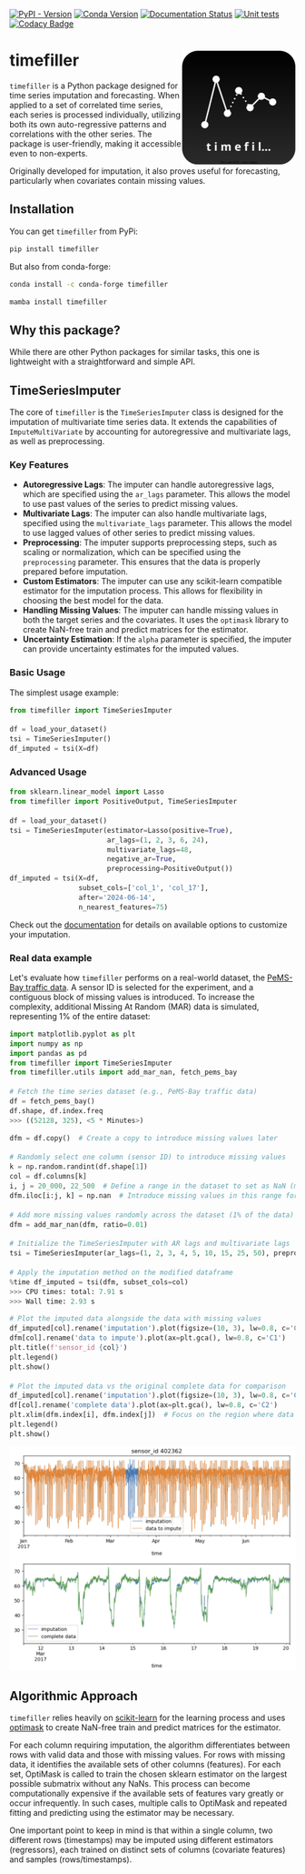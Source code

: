 [![PyPI - Version](https://img.shields.io/pypi/v/timefiller)](https://pypi.org/project/timefiller/)
[![Conda Version](https://img.shields.io/conda/vn/conda-forge/timefiller.svg)](https://anaconda.org/conda-forge/timefiller)
[![Documentation Status](https://readthedocs.org/projects/timefiller/badge/?version=latest)](https://timefiller.readthedocs.io/en/latest/?badge=latest)
[![Unit tests](https://github.com/CyrilJl/timefiller/actions/workflows/pytest.yml/badge.svg)](https://github.com/CyrilJl/timefiller/actions/workflows/pytest.yml)
[![Codacy Badge](https://app.codacy.com/project/badge/Grade/51d0dd39565a410985a6836e7d6bcd0b)](https://app.codacy.com/gh/CyrilJl/TimeFiller/dashboard?utm_source=gh&utm_medium=referral&utm_content=&utm_campaign=Badge_grade)

# <img src="https://raw.githubusercontent.com/CyrilJl/timefiller/main/_static/logo_timefiller.svg" alt="Logo BatchStats" width="200" height="200" align="right"> timefiller

`timefiller` is a Python package designed for time series imputation and forecasting. When applied to a set of correlated time series, each series is processed individually, utilizing both its own auto-regressive patterns and correlations with the other series. The package is user-friendly, making it accessible even to non-experts.

Originally developed for imputation, it also proves useful for forecasting, particularly when covariates contain missing values.

## Installation

You can get ``timefiller`` from PyPi:
```bash
pip install timefiller
```
But also from conda-forge:
```bash
conda install -c conda-forge timefiller
```

```bash
mamba install timefiller
```

## Why this package?

While there are other Python packages for similar tasks, this one is lightweight with a straightforward and simple API.

## TimeSeriesImputer

The core of `timefiller` is the `TimeSeriesImputer` class is designed for the imputation of multivariate time series data. It extends the capabilities of `ImputeMultiVariate` by accounting for autoregressive and multivariate lags, as well as preprocessing.

### Key Features

- **Autoregressive Lags**: The imputer can handle autoregressive lags, which are specified using the `ar_lags` parameter. This allows the model to use past values of the series to predict missing values.
- **Multivariate Lags**: The imputer can also handle multivariate lags, specified using the `multivariate_lags` parameter. This allows the model to use lagged values of other series to predict missing values.
- **Preprocessing**: The imputer supports preprocessing steps, such as scaling or normalization, which can be specified using the `preprocessing` parameter. This ensures that the data is properly prepared before imputation.
- **Custom Estimators**: The imputer can use any scikit-learn compatible estimator for the imputation process. This allows for flexibility in choosing the best model for the data.
- **Handling Missing Values**: The imputer can handle missing values in both the target series and the covariates. It uses the `optimask` library to create NaN-free train and predict matrices for the estimator.
- **Uncertainty Estimation**: If the `alpha` parameter is specified, the imputer can provide uncertainty estimates for the imputed values.

### Basic Usage

The simplest usage example:

```python
from timefiller import TimeSeriesImputer

df = load_your_dataset()
tsi = TimeSeriesImputer()
df_imputed = tsi(X=df)
```

### Advanced Usage

```python
from sklearn.linear_model import Lasso
from timefiller import PositiveOutput, TimeSeriesImputer

df = load_your_dataset()
tsi = TimeSeriesImputer(estimator=Lasso(positive=True),
                        ar_lags=(1, 2, 3, 6, 24),
                        multivariate_lags=48,
                        negative_ar=True,
                        preprocessing=PositiveOutput())
df_imputed = tsi(X=df,
                 subset_cols=['col_1', 'col_17'],
                 after='2024-06-14',
                 n_nearest_features=75)
```

Check out the [documentation](https://timefiller.readthedocs.io/en/latest/index.html) for details on available options to customize your imputation.

### Real data example

Let's evaluate how ``timefiller`` performs on a real-world dataset, the [PeMS-Bay traffic data](https://zenodo.org/records/5724362). A sensor ID is selected for the experiment, and a contiguous block of missing values is introduced. To increase the complexity, additional Missing At Random (MAR) data is simulated, representing 1% of the entire dataset:

```python
import matplotlib.pyplot as plt
import numpy as np
import pandas as pd
from timefiller import TimeSeriesImputer
from timefiller.utils import add_mar_nan, fetch_pems_bay

# Fetch the time series dataset (e.g., PeMS-Bay traffic data)
df = fetch_pems_bay()
df.shape, df.index.freq
>>> ((52128, 325), <5 * Minutes>)
```

```python
dfm = df.copy()  # Create a copy to introduce missing values later

# Randomly select one column (sensor ID) to introduce missing values
k = np.random.randint(df.shape[1])
col = df.columns[k]
i, j = 20_000, 22_500  # Define a range in the dataset to set as NaN (missing values)
dfm.iloc[i:j, k] = np.nan  # Introduce missing values in this range for the selected column

# Add more missing values randomly across the dataset (1% of the data)
dfm = add_mar_nan(dfm, ratio=0.01)

# Initialize the TimeSeriesImputer with AR lags and multivariate lags
tsi = TimeSeriesImputer(ar_lags=(1, 2, 3, 4, 5, 10, 15, 25, 50), preprocessing=PositiveOutput())

# Apply the imputation method on the modified dataframe
%time df_imputed = tsi(dfm, subset_cols=col)
>>> CPU times: total: 7.91 s
>>> Wall time: 2.93 s
```

```python
# Plot the imputed data alongside the data with missing values
df_imputed[col].rename('imputation').plot(figsize=(10, 3), lw=0.8, c='C0')
dfm[col].rename('data to impute').plot(ax=plt.gca(), lw=0.8, c='C1')
plt.title(f'sensor_id {col}')
plt.legend()
plt.show()

# Plot the imputed data vs the original complete data for comparison
df_imputed[col].rename('imputation').plot(figsize=(10, 3), lw=0.8, c='C0')
df[col].rename('complete data').plot(ax=plt.gca(), lw=0.8, c='C2')
plt.xlim(dfm.index[i], dfm.index[j])  # Focus on the region where data was missing
plt.legend()
plt.show()
```

<img src="https://raw.githubusercontent.com/CyrilJl/timefiller/main/_static/result_imputation.png" width="750">

## Algorithmic Approach

`timefiller` relies heavily on [scikit-learn](https://scikit-learn.org/stable/) for the learning process and uses [optimask](https://optimask.readthedocs.io/en/latest/index.html) to create NaN-free train and
predict matrices for the estimator.

For each column requiring imputation, the algorithm differentiates between rows with valid data and those with missing values. For rows with missing data, it identifies the available sets of other columns (features).
For each set, OptiMask is called to train the chosen sklearn estimator on the largest possible submatrix without any NaNs. This process can become computationally expensive if the available sets of features vary
greatly or occur infrequently. In such cases, multiple calls to OptiMask and repeated fitting and predicting using the estimator may be necessary.

One important point to keep in mind is that within a single column, two different rows (timestamps) may be imputed using different estimators (regressors), each trained on distinct sets of columns (covariate features)
and samples (rows/timestamps).
